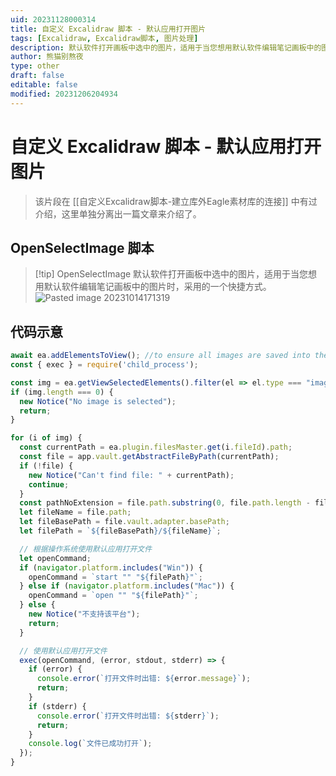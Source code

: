 ```yaml
---
uid: 20231128000314
title: 自定义 Excalidraw 脚本 - 默认应用打开图片
tags: [Excalidraw, Excalidraw脚本, 图片处理]
description: 默认软件打开画板中选中的图片，适用于当您想用默认软件编辑笔记画板中的图片时，采用的一个快捷方式。
author: 熊猫别熬夜
type: other
draft: false
editable: false
modified: 20231206204934
---
```


# 自定义 Excalidraw 脚本 - 默认应用打开图片

> 该片段在 [[自定义Excalidraw脚本-建立库外Eagle素材库的连接]] 中有过介绍，这里单独分离出一篇文章来介绍了。

## OpenSelectImage 脚本

> [!tip] OpenSelectImage
> 默认软件打开画板中选中的图片，适用于当您想用默认软件编辑笔记画板中的图片时，采用的一个快捷方式。
> ![Pasted image 20231014171319](https://cdn.pkmer.cn/images/Pasted%20image%2020231014171319.png!pkmer)

## 代码示意

```javascript
await ea.addElementsToView(); //to ensure all images are saved into the file
const { exec } = require('child_process');

const img = ea.getViewSelectedElements().filter(el => el.type === "image");
if (img.length === 0) {
  new Notice("No image is selected");
  return;
}

for (i of img) {
  const currentPath = ea.plugin.filesMaster.get(i.fileId).path;
  const file = app.vault.getAbstractFileByPath(currentPath);
  if (!file) {
    new Notice("Can't find file: " + currentPath);
    continue;
  }
  const pathNoExtension = file.path.substring(0, file.path.length - file.extension.length - 1);
  let fileName = file.path;
  let fileBasePath = file.vault.adapter.basePath;
  let filePath = `${fileBasePath}/${fileName}`;

  // 根据操作系统使用默认应用打开文件
  let openCommand;
  if (navigator.platform.includes("Win")) {
    openCommand = `start "" "${filePath}"`;
  } else if (navigator.platform.includes("Mac")) {
    openCommand = `open "" "${filePath}"`;
  } else {
    new Notice("不支持该平台");
    return;
  }

  // 使用默认应用打开文件
  exec(openCommand, (error, stdout, stderr) => {
    if (error) {
      console.error(`打开文件时出错: ${error.message}`);
      return;
    }
    if (stderr) {
      console.error(`打开文件时出错: ${stderr}`);
      return;
    }
    console.log(`文件已成功打开`);
  });
}
```